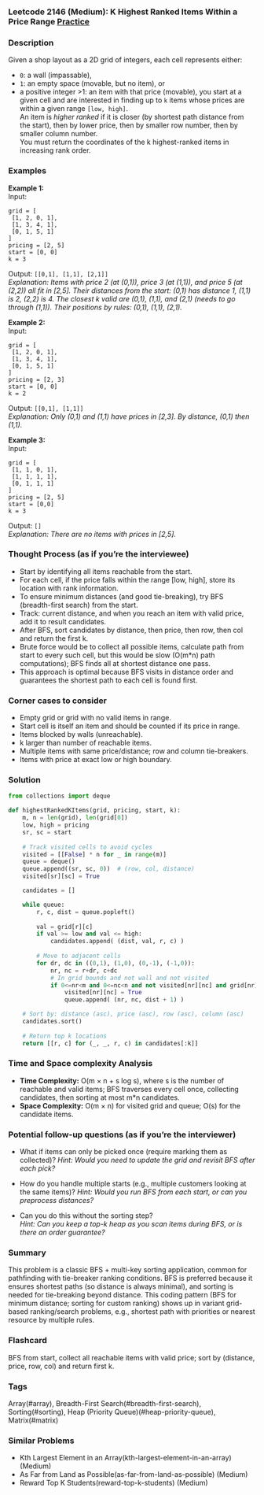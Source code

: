 ### Leetcode 2146 (Medium): K Highest Ranked Items Within a Price Range [Practice](https://leetcode.com/problems/k-highest-ranked-items-within-a-price-range)

### Description  
Given a shop layout as a 2D grid of integers, each cell represents either:
- `0`: a wall (impassable),
- `1`: an empty space (movable, but no item), or
- a positive integer >1: an item with that price (movable),
you start at a given cell and are interested in finding up to `k` items whose prices are within a given range `[low, high]`.  
An item is *higher ranked* if it is closer (by shortest path distance from the start), then by lower price, then by smaller row number, then by smaller column number.  
You must return the coordinates of the k highest-ranked items in increasing rank order.

### Examples  

**Example 1:**  
Input:  
```
grid = [
 [1, 2, 0, 1],
 [1, 3, 4, 1],
 [0, 1, 5, 1]
]
pricing = [2, 5]
start = [0, 0]
k = 3
```  
Output: `[[0,1], [1,1], [2,1]]`  
*Explanation: Items with price 2 (at (0,1)), price 3 (at (1,1)), and price 5 (at (2,2)) all fit in [2,5]. Their distances from the start: (0,1) has distance 1, (1,1) is 2, (2,2) is 4. The closest k valid are (0,1), (1,1), and (2,1) (needs to go through (1,1)). Their positions by rules: (0,1), (1,1), (2,1).*

**Example 2:**  
Input:  
```
grid = [
 [1, 2, 0, 1],
 [1, 3, 4, 1],
 [0, 1, 5, 1]
]
pricing = [2, 3]
start = [0, 0]
k = 2
```  
Output: `[[0,1], [1,1]]`  
*Explanation: Only (0,1) and (1,1) have prices in [2,3]. By distance, (0,1) then (1,1).*

**Example 3:**  
Input:  
```
grid = [
 [1, 1, 0, 1],
 [1, 1, 1, 1],
 [0, 1, 1, 1]
]
pricing = [2, 5]
start = [0,0]
k = 3
```  
Output: `[]`  
*Explanation: There are no items with prices in [2,5].*

### Thought Process (as if you’re the interviewee)  
- Start by identifying all items reachable from the start.  
- For each cell, if the price falls within the range [low, high], store its location with rank information.  
- To ensure minimum distances (and good tie-breaking), try BFS (breadth-first search) from the start.  
- Track: current distance, and when you reach an item with valid price, add it to result candidates.  
- After BFS, sort candidates by distance, then price, then row, then col and return the first k.  
- Brute force would be to collect all possible items, calculate path from start to every such cell, but this would be slow (O(m\*n) path computations); BFS finds all at shortest distance one pass.  
- This approach is optimal because BFS visits in distance order and guarantees the shortest path to each cell is found first.

### Corner cases to consider  
- Empty grid or grid with no valid items in range.
- Start cell is itself an item and should be counted if its price in range.
- Items blocked by walls (unreachable).
- k larger than number of reachable items.
- Multiple items with same price/distance; row and column tie-breakers.
- Items with price at exact low or high boundary.

### Solution

```python
from collections import deque

def highestRankedKItems(grid, pricing, start, k):
    m, n = len(grid), len(grid[0])
    low, high = pricing
    sr, sc = start
    
    # Track visited cells to avoid cycles
    visited = [[False] * n for _ in range(m)]
    queue = deque()
    queue.append((sr, sc, 0))  # (row, col, distance)
    visited[sr][sc] = True

    candidates = []

    while queue:
        r, c, dist = queue.popleft()
        
        val = grid[r][c]
        if val >= low and val <= high:
            candidates.append( (dist, val, r, c) )
        
        # Move to adjacent cells
        for dr, dc in ((0,1), (1,0), (0,-1), (-1,0)):
            nr, nc = r+dr, c+dc
            # In grid bounds and not wall and not visited
            if 0<=nr<m and 0<=nc<n and not visited[nr][nc] and grid[nr][nc]!=0:
                visited[nr][nc] = True
                queue.append( (nr, nc, dist + 1) )

    # Sort by: distance (asc), price (asc), row (asc), column (asc)
    candidates.sort()
    
    # Return top k locations
    return [[r, c] for (_, _, r, c) in candidates[:k]]
```

### Time and Space complexity Analysis  

- **Time Complexity:** O(m × n + s log s), where s is the number of reachable and valid items; BFS traverses every cell once, collecting candidates, then sorting at most m\*n candidates.
- **Space Complexity:** O(m × n) for visited grid and queue; O(s) for the candidate items.

### Potential follow-up questions (as if you’re the interviewer)  

- What if items can only be picked once (require marking them as collected)?
  *Hint: Would you need to update the grid and revisit BFS after each pick?*

- How do you handle multiple starts (e.g., multiple customers looking at the same items)?
  *Hint: Would you run BFS from each start, or can you preprocess distances?*

- Can you do this without the sorting step?  
  *Hint: Can you keep a top-k heap as you scan items during BFS, or is there an order guarantee?*

### Summary
This problem is a classic BFS + multi-key sorting application, common for pathfinding with tie-breaker ranking conditions. BFS is preferred because it ensures shortest paths (so distance is always minimal), and sorting is needed for tie-breaking beyond distance. This coding pattern (BFS for minimum distance; sorting for custom ranking) shows up in variant grid-based ranking/search problems, e.g., shortest path with priorities or nearest resource by multiple rules.


### Flashcard
BFS from start, collect all reachable items with valid price; sort by (distance, price, row, col) and return first k.

### Tags
Array(#array), Breadth-First Search(#breadth-first-search), Sorting(#sorting), Heap (Priority Queue)(#heap-priority-queue), Matrix(#matrix)

### Similar Problems
- Kth Largest Element in an Array(kth-largest-element-in-an-array) (Medium)
- As Far from Land as Possible(as-far-from-land-as-possible) (Medium)
- Reward Top K Students(reward-top-k-students) (Medium)
